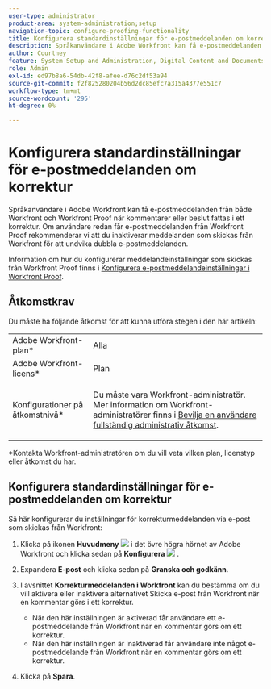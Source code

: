 ```yaml
---
user-type: administrator
product-area: system-administration;setup
navigation-topic: configure-proofing-functionality
title: Konfigurera standardinställningar för e-postmeddelanden om korrektur
description: Språkanvändare i Adobe Workfront kan få e-postmeddelanden från både Workfront och Workfront Proof när kommentarer eller beslut fattas i ett korrektur. Om användare redan får e-postmeddelanden från Workfront Proof rekommenderar vi att du inaktiverar meddelanden som skickas från Workfront för att undvika dubbla e-postmeddelanden.
author: Courtney
feature: System Setup and Administration, Digital Content and Documents
role: Admin
exl-id: ed97b8a6-54db-42f8-afee-d76c2df53a94
source-git-commit: f2f825280204b56d2dc85efc7a315a4377e551c7
workflow-type: tm+mt
source-wordcount: '295'
ht-degree: 0%

---
```


# Konfigurera standardinställningar för e-postmeddelanden om korrektur

Språkanvändare i Adobe Workfront kan få e-postmeddelanden från både Workfront och Workfront Proof när kommentarer eller beslut fattas i ett korrektur. Om användare redan får e-postmeddelanden från Workfront Proof rekommenderar vi att du inaktiverar meddelanden som skickas från Workfront för att undvika dubbla e-postmeddelanden.

Information om hur du konfigurerar meddelandeinställningar som skickas från Workfront Proof finns i [Konfigurera e-postmeddelandeinställningar i Workfront Proof](../../../workfront-proof/wp-emailsntfctns/email-alerts/config-email-notification-settings-wp.md).

## Åtkomstkrav

Du måste ha följande åtkomst för att kunna utföra stegen i den här artikeln:

<table style="table-layout:auto"> 
 <col> 
 <col> 
 <tbody> 
  <tr> 
   <td role="rowheader">Adobe Workfront-plan*</td> 
   <td>Alla</td> 
  </tr> 
  <tr> 
   <td role="rowheader">Adobe Workfront-licens*</td> 
   <td>Plan</td> 
  </tr> 
  <tr> 
   <td role="rowheader">Konfigurationer på åtkomstnivå*</td> 
   <td> <p>Du måste vara Workfront-administratör. Mer information om Workfront-administratörer finns i <a href="../../../administration-and-setup/add-users/configure-and-grant-access/grant-a-user-full-administrative-access.md" class="MCXref xref">Bevilja en användare fullständig administrativ åtkomst</a>.</p> </td> 
  </tr> 
 </tbody> 
</table>

&#42;Kontakta Workfront-administratören om du vill veta vilken plan, licenstyp eller åtkomst du har.

## Konfigurera standardinställningar för e-postmeddelanden om korrektur

Så här konfigurerar du inställningar för korrekturmeddelanden via e-post som skickas från Workfront:

1. Klicka på ikonen **Huvudmeny** ![](assets/main-menu-icon.png) i det övre högra hörnet av Adobe Workfront och klicka sedan på **Konfigurera** ![](assets/gear-icon-settings.png) .

1. Expandera **E-post** och klicka sedan på **Granska och godkänn**.

1. I avsnittet **Korrekturmeddelanden i Workfront** kan du bestämma om du vill aktivera eller inaktivera alternativet Skicka e-post från Workfront när en kommentar görs i ett korrektur.

   * När den här inställningen är aktiverad får användare ett e-postmeddelande från Workfront när en kommentar görs om ett korrektur.
   * När den här inställningen är inaktiverad får användare inte något e-postmeddelande från Workfront när en kommentar görs om ett korrektur.

1. Klicka på **Spara**.

